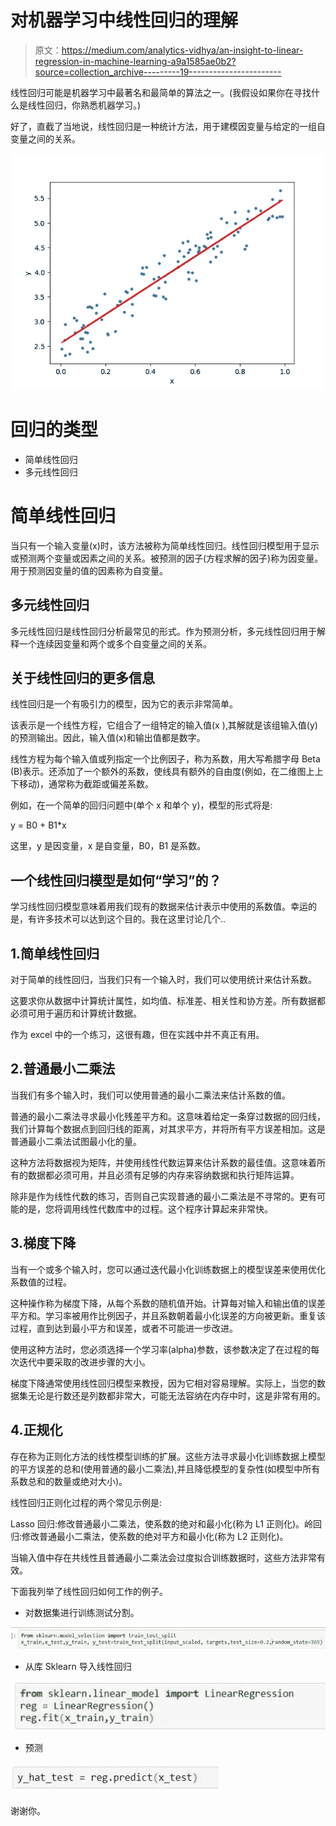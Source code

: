# 对机器学习中线性回归的理解

> 原文：<https://medium.com/analytics-vidhya/an-insight-to-linear-regression-in-machine-learning-a9a1585ae0b2?source=collection_archive---------19----------------------->

线性回归可能是机器学习中最著名和最简单的算法之一。(我假设如果你在寻找什么是线性回归，你熟悉机器学习。)

好了，直截了当地说，线性回归是一种统计方法，用于建模因变量与给定的一组自变量之间的关系。

![](img/8d5e73509309a5cb25ed6eff390c20dc.png)

# 回归的类型

*   简单线性回归
*   多元线性回归

# 简单线性回归

当只有一个输入变量(x)时，该方法被称为简单线性回归。线性回归模型用于显示或预测两个变量或因素之间的关系。被预测的因子(方程求解的因子)称为因变量。用于预测因变量的值的因素称为自变量。

## 多元线性回归

多元线性回归是线性回归分析最常见的形式。作为预测分析，多元线性回归用于解释一个连续因变量和两个或多个自变量之间的关系。

## 关于线性回归的更多信息

线性回归是一个有吸引力的模型，因为它的表示非常简单。

该表示是一个线性方程，它组合了一组特定的输入值(x ),其解就是该组输入值(y)的预测输出。因此，输入值(x)和输出值都是数字。

线性方程为每个输入值或列指定一个比例因子，称为系数，用大写希腊字母 Beta (B)表示。还添加了一个额外的系数，使线具有额外的自由度(例如，在二维图上上下移动)，通常称为截距或偏差系数。

例如，在一个简单的回归问题中(单个 x 和单个 y)，模型的形式将是:

y = B0 + B1*x

这里，y 是因变量，x 是自变量，B0，B1 是系数。

## 一个线性回归模型是如何“学习”的？

学习线性回归模型意味着用我们现有的数据来估计表示中使用的系数值。幸运的是，有许多技术可以达到这个目的。我在这里讨论几个..

## 1.简单线性回归

对于简单的线性回归，当我们只有一个输入时，我们可以使用统计来估计系数。

这要求你从数据中计算统计属性，如均值、标准差、相关性和协方差。所有数据都必须可用于遍历和计算统计数据。

作为 excel 中的一个练习，这很有趣，但在实践中并不真正有用。

## 2.普通最小二乘法

当我们有多个输入时，我们可以使用普通的最小二乘法来估计系数的值。

普通的最小二乘法寻求最小化残差平方和。这意味着给定一条穿过数据的回归线，我们计算每个数据点到回归线的距离，对其求平方，并将所有平方误差相加。这是普通最小二乘法试图最小化的量。

这种方法将数据视为矩阵，并使用线性代数运算来估计系数的最佳值。这意味着所有的数据都必须可用，并且必须有足够的内存来容纳数据和执行矩阵运算。

除非是作为线性代数的练习，否则自己实现普通的最小二乘法是不寻常的。更有可能的是，您将调用线性代数库中的过程。这个程序计算起来非常快。

## 3.梯度下降

当有一个或多个输入时，您可以通过迭代最小化训练数据上的模型误差来使用优化系数值的过程。

这种操作称为梯度下降，从每个系数的随机值开始。计算每对输入和输出值的误差平方和。学习率被用作比例因子，并且系数朝着最小化误差的方向被更新。重复该过程，直到达到最小平方和误差，或者不可能进一步改进。

使用这种方法时，您必须选择一个学习率(alpha)参数，该参数决定了在过程的每次迭代中要采取的改进步骤的大小。

梯度下降通常使用线性回归模型来教授，因为它相对容易理解。实际上，当您的数据集无论是行数还是列数都非常大，可能无法容纳在内存中时，这是非常有用的。

## 4.正规化

存在称为正则化方法的线性模型训练的扩展。这些方法寻求最小化训练数据上模型的平方误差的总和(使用普通的最小二乘法),并且降低模型的复杂性(如模型中所有系数总和的数量或绝对大小)。

线性回归正则化过程的两个常见示例是:

Lasso 回归:修改普通最小二乘法，使系数的绝对和最小化(称为 L1 正则化)。岭回归:修改普通最小二乘法，使系数的绝对平方和最小化(称为 L2 正则化)。

当输入值中存在共线性且普通最小二乘法会过度拟合训练数据时，这些方法非常有效。

下面我列举了线性回归如何工作的例子。

*   对数据集进行训练测试分割。

![](img/ad94fac2c1b2fcd480bfbeec8f4ebb1e.png)

*   从库 Sklearn 导入线性回归

![](img/07b79e9dbbcf19bebe6f99bed3cedfa4.png)

*   预测

![](img/cd7b724f94c5b4708bebb3a17ad78a53.png)

谢谢你。